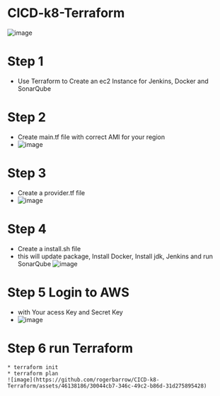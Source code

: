 # CICD-k8-Terraform
![image](https://github.com/rogerbarrow/CICD-k8-Terraform/assets/46138186/1cd6cdef-769d-4720-ac5f-a6abc0cbfb29)
# Step 1
* Use Terraform to Create an ec2 Instance for Jenkins, Docker and SonarQube

# Step 2
  * Create main.tf file with correct AMI for your region
 * ![image](https://github.com/rogerbarrow/CICD-k8-Terraform/assets/46138186/391d0338-7094-45a0-9d9e-cc9b4259d134)
# Step 3
 * Create a provider.tf file
  * ![image](https://github.com/rogerbarrow/CICD-k8-Terraform/assets/46138186/d6b99a5b-eaf2-4d8c-aa6f-264e9b6993af)
  # Step 4 
  * Create a install.sh file
  * this will update package, Install Docker, Install jdk, Jenkins and run SonarQube
![image](https://github.com/rogerbarrow/CICD-k8-Terraform/assets/46138186/57dd36b5-a96f-4b66-9cc9-bbb97411a3ee)
# Step 5 Login to AWS 
* with Your acess Key and Secret Key
* ![image](https://github.com/rogerbarrow/CICD-k8-Terraform/assets/46138186/aefe37db-c126-421f-a448-28cb5f1ef7b6)
# Step 6 run Terraform
    * terraform init
    * terraform plan
    ![image](https://github.com/rogerbarrow/CICD-k8-Terraform/assets/46138186/30044cb7-346c-49c2-b86d-31d275895428)


